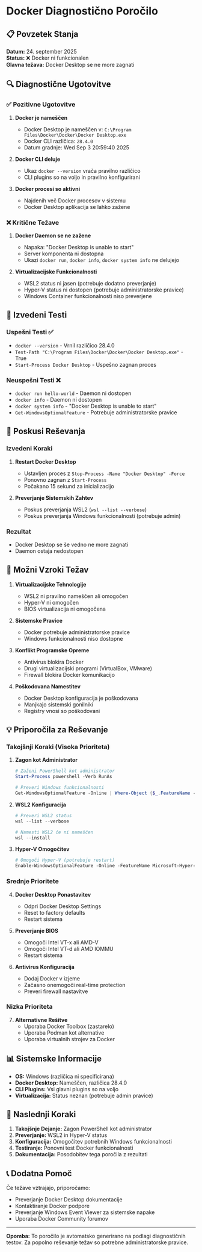 # Docker Diagnostično Poročilo

## 📋 Povzetek Stanja

**Datum:** 24. september 2025  
**Status:** ❌ Docker ni funkcionalen  
**Glavna težava:** Docker Desktop se ne more zagnati  

## 🔍 Diagnostične Ugotovitve

### ✅ Pozitivne Ugotovitve

1. **Docker je nameščen**
   - Docker Desktop je nameščen v: `C:\Program Files\Docker\Docker\Docker Desktop.exe`
   - Docker CLI različica: `28.4.0`
   - Datum gradnje: Wed Sep 3 20:59:40 2025

2. **Docker CLI deluje**
   - Ukaz `docker --version` vrača pravilno različico
   - CLI plugins so na voljo in pravilno konfigurirani

3. **Docker procesi so aktivni**
   - Najdenih več Docker procesov v sistemu
   - Docker Desktop aplikacija se lahko zažene

### ❌ Kritične Težave

1. **Docker Daemon se ne zažene**
   - Napaka: "Docker Desktop is unable to start"
   - Server komponenta ni dostopna
   - Ukazi `docker run`, `docker info`, `docker system info` ne delujejo

2. **Virtualizacijske Funkcionalnosti**
   - WSL2 status ni jasen (potrebuje dodatno preverjanje)
   - Hyper-V status ni dostopen (potrebuje administratorske pravice)
   - Windows Container funkcionalnosti niso preverjene

## 🧪 Izvedeni Testi

### Uspešni Testi ✅
- `docker --version` - Vrnil različico 28.4.0
- `Test-Path "C:\Program Files\Docker\Docker\Docker Desktop.exe"` - True
- `Start-Process Docker Desktop` - Uspešno zagnan proces

### Neuspešni Testi ❌
- `docker run hello-world` - Daemon ni dostopen
- `docker info` - Daemon ni dostopen  
- `docker system info` - "Docker Desktop is unable to start"
- `Get-WindowsOptionalFeature` - Potrebuje administratorske pravice

## 🔧 Poskusi Reševanja

### Izvedeni Koraki
1. **Restart Docker Desktop**
   - Ustavljen proces z `Stop-Process -Name "Docker Desktop" -Force`
   - Ponovno zagnan z `Start-Process`
   - Počakano 15 sekund za inicializacijo

2. **Preverjanje Sistemskih Zahtev**
   - Poskus preverjanja WSL2 (`wsl --list --verbose`)
   - Poskus preverjanja Windows funkcionalnosti (potrebuje admin)

### Rezultat
- Docker Desktop se še vedno ne more zagnati
- Daemon ostaja nedostopen

## 🚨 Možni Vzroki Težav

1. **Virtualizacijske Tehnologije**
   - WSL2 ni pravilno nameščen ali omogočen
   - Hyper-V ni omogočen
   - BIOS virtualizacija ni omogočena

2. **Sistemske Pravice**
   - Docker potrebuje administratorske pravice
   - Windows funkcionalnosti niso dostopne

3. **Konflikt Programske Opreme**
   - Antivirus blokira Docker
   - Drugi virtualizacijski programi (VirtualBox, VMware)
   - Firewall blokira Docker komunikacijo

4. **Poškodovana Namestitev**
   - Docker Desktop konfiguracija je poškodovana
   - Manjkajo sistemski gonilniki
   - Registry vnosi so poškodovani

## 💡 Priporočila za Reševanje

### Takojšnji Koraki (Visoka Prioriteta)

1. **Zagon kot Administrator**
   ```powershell
   # Zaženi PowerShell kot administrator
   Start-Process powershell -Verb RunAs
   
   # Preveri Windows funkcionalnosti
   Get-WindowsOptionalFeature -Online | Where-Object {$_.FeatureName -like "*Hyper*" -or $_.FeatureName -like "*Container*" -or $_.FeatureName -like "*WSL*"}
   ```

2. **WSL2 Konfiguracija**
   ```powershell
   # Preveri WSL2 status
   wsl --list --verbose
   
   # Namesti WSL2 če ni nameščen
   wsl --install
   ```

3. **Hyper-V Omogočitev**
   ```powershell
   # Omogoči Hyper-V (potrebuje restart)
   Enable-WindowsOptionalFeature -Online -FeatureName Microsoft-Hyper-V -All
   ```

### Srednje Prioritete

4. **Docker Desktop Ponastavitev**
   - Odpri Docker Desktop Settings
   - Reset to factory defaults
   - Restart sistema

5. **Preverjanje BIOS**
   - Omogoči Intel VT-x ali AMD-V
   - Omogoči Intel VT-d ali AMD IOMMU
   - Restart sistema

6. **Antivirus Konfiguracija**
   - Dodaj Docker v izjeme
   - Začasno onemogoči real-time protection
   - Preveri firewall nastavitve

### Nizka Prioriteta

7. **Alternativne Rešitve**
   - Uporaba Docker Toolbox (zastarelo)
   - Uporaba Podman kot alternative
   - Uporaba virtualnih strojev za Docker

## 📊 Sistemske Informacije

- **OS:** Windows (različica ni specificirana)
- **Docker Desktop:** Nameščen, različica 28.4.0
- **CLI Plugins:** Vsi glavni plugins so na voljo
- **Virtualizacija:** Status neznan (potrebuje admin pravice)

## 🎯 Naslednji Koraki

1. **Takojšnje Dejanje:** Zagon PowerShell kot administrator
2. **Preverjanje:** WSL2 in Hyper-V status
3. **Konfiguracija:** Omogočitev potrebnih Windows funkcionalnosti
4. **Testiranje:** Ponovni test Docker funkcionalnosti
5. **Dokumentacija:** Posodobitev tega poročila z rezultati

## 📞 Dodatna Pomoč

Če težave vztrajajo, priporočamo:
- Preverjanje Docker Desktop dokumentacije
- Kontaktiranje Docker podpore
- Preverjanje Windows Event Viewer za sistemske napake
- Uporaba Docker Community forumov

---

**Opomba:** To poročilo je avtomatsko generirano na podlagi diagnostičnih testov. Za popolno reševanje težav so potrebne administratorske pravice.